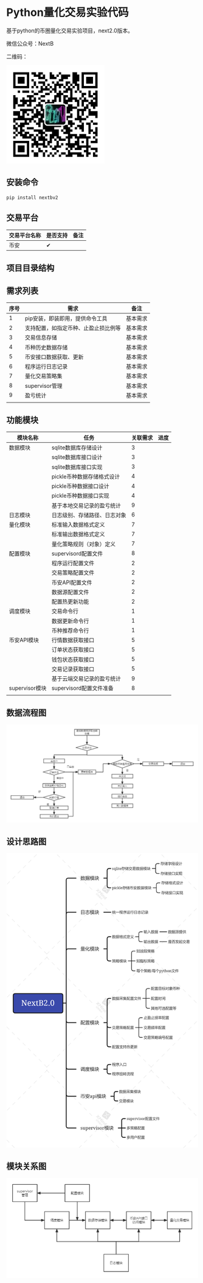 # Python量化交易实验代码

基于python的币圈量化交易实验项目，next2.0版本。

微信公众号：NextB

二维码：

![qrcode](https://github.com/a232319779/nexbv2/blob/main/qrcode.jpeg)

## 安装命令

```
pip install nextbv2
```

## 交易平台

|交易平台名称|是否支持|备注|
|----|----|----|
|币安|✔||

## 项目目录结构

## 需求列表

|序号|需求|备注|
|----|----|----|
|1|pip安装，即装即用，提供命令工具|基本需求|
|2|支持配置，如指定币种、止盈止损比例等|基本需求|
|3|交易信息存储|基本需求|
|4|币种历史数据存储|基本需求|
|5|币安接口数据获取、更新|基本需求|
|6|程序运行日志记录|基本需求|
|7|量化交易策略集|基本需求|
|8|supervisor管理|基本需求|
|9|盈亏统计|基本需求|
||||

## 功能模块

|模块名称|任务|关联需求|进度|
|----|----|----|----|
|数据模块|sqlite数据库存储设计|3||
||sqlite数据库接口设计|3||
||sqlite数据库接口实现|3||
||pickle币种数据存储格式设计|4||
||pickle币种数据接口设计|4||
||pickle币种数据接口实现|4||
||基于本地交易记录的盈亏统计|9||
|日志模块|日志级别、存储路径、日志对象|6||
|量化模块|标准输入数据格式定义|7||
||标准输出数据格式定义|7||
||量化策略规则（对象）定义|7||
|配置模块|supervisord配置文件|8||
||程序运行配置文件|2||
||交易策略配置文件|2||
||币安API配置文件|2||
||数据源配置文件|2||
||配置热更新功能|2||
|调度模块|交易命令行|1||
||数据更新命令行|1||
||币种推荐命令行|1||
|币安API模块|行情数据获取接口|5||
||订单状态获取接口|5||
||钱包状态获取接口|5||
||交易记录获取接口|5||
||基于云端交易记录的盈亏统计|9||
|supervisor模块|supervisord配置文件准备|8|
||||

## 数据流程图

![](https://github.com/a232319779/nexbv2/blob/main/docs/%E6%95%B0%E6%8D%AE%E6%B5%81%E7%A8%8B%E5%9B%BE.png)

## 设计思路图

![](https://github.com/a232319779/nexbv2/blob/main/docs/%E8%AE%BE%E8%AE%A1%E6%80%9D%E8%B7%AF%E5%9B%BE.png)

## 模块关系图

![](https://github.com/a232319779/nexbv2/blob/main/docs/%E6%A8%A1%E5%9D%97%E5%85%B3%E7%B3%BB%E5%9B%BE.png)